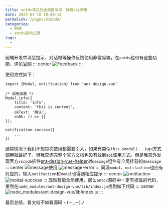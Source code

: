 ```yaml
---
title: antdv常见的全局提示框、弹框api调用
date: 2022-03-10 18:00:13
permalink: /pages/518bda/
categories:
  - 前端
  - antdv踩坑记录
tags:
  - 
---
```

前端开发中消息提示、对话框等操作反馈使用非常频繁，在`antdv`也带有这些功能，详见[官网](https://www.antdv.com/components/modal-cn/#Modal.method())
::: center
![Feedback](https://lhost.oss-cn-chengdu.aliyuncs.com/blog/20220311113805.png)
:::

使用方式如下：
```
import {Modal, notification} from 'ant-design-vue'

/* 调用函数 */
Modal.info({
	title: 'info',
	content: 'this is content',
	okText: '确认',
	onOk: () => {}
});

notification.success({
	...
})
```

通常情况下我们不想每次使用都需要引入，如果有类似`this.$modal(...)`api方式调用就最好了，但我查询完整个官方文档也没有找到`api`调用方式。但是我意外发现官方`vscode`插件[ant-design-vue-helper](https://marketplace.visualstudio.com/items?itemName=ant-design-vue.vscode-ant-design-vue-helper)对`message`组件有全局挂载的`$message`
::: center
![message使用](https://lhost.oss-cn-chengdu.aliyuncs.com/blog/20220314175856.png)
![message-error](https://lhost.oss-cn-chengdu.aliyuncs.com/blog/20220314180233.png)
:::
同理`modal`、`notifaction`也应有对应的，输入`notifaction`和`modal`也得到相应提示
::: center
![notifaction](https://lhost.oss-cn-chengdu.aliyuncs.com/blog/20220314181113.png)
![modal-success](https://lhost.oss-cn-chengdu.aliyuncs.com/blog/20220314181207.png)
:::
既然有能全局使用，那么`antdv`源码中一定有挂载的代码，果然在`node_modules/ant-design-vue/lib/index.js`找到如下代码
::: center
![node_modules/ant-design-vue/lib/index.js](https://lhost.oss-cn-chengdu.aliyuncs.com/blog/20220311100646.png)
:::


最后总结，看文档不如看源码ヽ(ー_ー)ノ